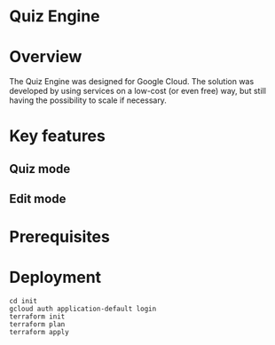 # Quiz Engine

# Overview
The Quiz Engine was designed for Google Cloud. The solution was developed by using services on a low-cost (or even free) way, but still having the possibility to scale if necessary.


# Key features

## Quiz mode

## Edit mode

# Prerequisites

# Deployment
```
cd init
gcloud auth application-default login
terraform init
terraform plan
terraform apply
```
